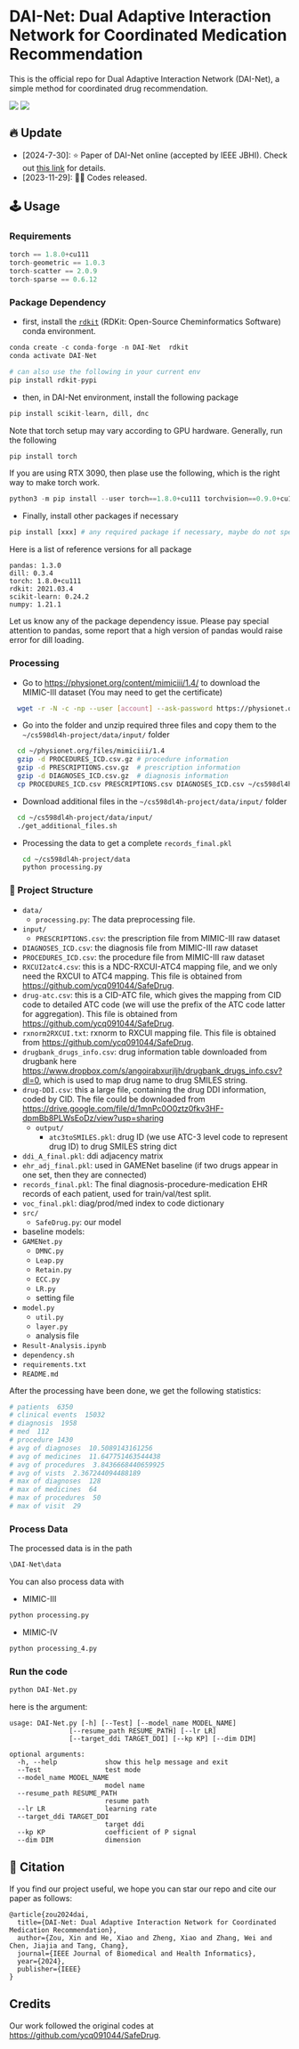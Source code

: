 # DAI-Net: Dual Adaptive Interaction Network for Coordinated Medication Recommendation
<!-- **DAI-Net: Dual Adaptive Interaction Network for Coordinated Drug Recommendation** -->
This is the official repo for Dual Adaptive Interaction Network (DAI-Net), a simple method for coordinated drug recommendation. 

<div style='display:flex; gap: 0.25rem; '>
<a href='LICENCE'><img src='https://img.shields.io/badge/License-Apache 2.0-g.svg'></a>
<a href='https://doi.org/10.1109/JBHI.2024.3425833'><img src='https://img.shields.io/badge/Paper-PDF-red'></a>
</div>

## 🔥 Update
* [2024-7-30]: ⭐️ Paper of DAI-Net online (accepted by IEEE JBHI). Check out [this link](https://doi.org/10.1109/JBHI.2024.3425833) for details.
* [2023-11-29]: 🚀🚀 Codes released.

## 🕹️ Usage
### Requirements
```python
torch == 1.8.0+cu111
torch-geometric == 1.0.3
torch-scatter == 2.0.9
torch-sparse == 0.6.12
```

### Package Dependency

- first, install the [`rdkit`](https://www.rdkit.org/) (RDKit: Open-Source Cheminformatics Software) conda environment.

```python
conda create -c conda-forge -n DAI-Net  rdkit
conda activate DAI-Net

# can also use the following in your current env
pip install rdkit-pypi
```

- then, in DAI-Net environment, install the following package
```python
pip install scikit-learn, dill, dnc
```
Note that torch setup may vary according to GPU hardware. Generally, run the following
```python
pip install torch
```
If you are using RTX 3090, then plase use the following, which is the right way to make torch work.
```python
python3 -m pip install --user torch==1.8.0+cu111 torchvision==0.9.0+cu111 torchaudio==0.8.0 -f https://download.pytorch.org/whl/torch_stable.html
```

- Finally, install other packages if necessary
```python
pip install [xxx] # any required package if necessary, maybe do not specify the version, the packages should be compatible with rdkit
```

Here is a list of reference versions for all package

```shell
pandas: 1.3.0
dill: 0.3.4
torch: 1.8.0+cu111
rdkit: 2021.03.4
scikit-learn: 0.24.2
numpy: 1.21.1
```
Let us know any of the package dependency issue. Please pay special attention to pandas, some report that a high version of pandas would raise error for dill loading.

### Processing

- Go to https://physionet.org/content/mimiciii/1.4/ to download the MIMIC-III dataset (You may need to get the certificate)

```bash
  wget -r -N -c -np --user [account] --ask-password https://physionet.org/files/mimiciii/1.4/
  ```

- Go into the folder and unzip required three files and copy them to the `~/cs598dl4h-project/data/input/` folder

```bash
  cd ~/physionet.org/files/mimiciii/1.4
  gzip -d PROCEDURES_ICD.csv.gz # procedure information
  gzip -d PRESCRIPTIONS.csv.gz  # prescription information
  gzip -d DIAGNOSES_ICD.csv.gz  # diagnosis information
  cp PROCEDURES_ICD.csv PRESCRIPTIONS.csv DIAGNOSES_ICD.csv ~/cs598dl4h-project/data/input/
  ```

- Download additional files in the `~/cs598dl4h-project/data/input/` folder

```bash
  cd ~/cs598dl4h-project/data/input/
  ./get_additional_files.sh
  ```

- Processing the data to get a complete `records_final.pkl`

  ```bash
  cd ~/cs598dl4h-project/data
  python processing.py
  ```
  
### 📌 Project Structure
- `data/`
  - `processing.py`: The data preprocessing file.
- `input/`
    - `PRESCRIPTIONS.csv`: the prescription file from MIMIC-III raw dataset
- `DIAGNOSES_ICD.csv`: the diagnosis file from MIMIC-III raw dataset
- `PROCEDURES_ICD.csv`: the procedure file from MIMIC-III raw dataset
- `RXCUI2atc4.csv`: this is a NDC-RXCUI-ATC4 mapping file, and we only need the RXCUI to ATC4 mapping. This file is obtained from https://github.com/ycq091044/SafeDrug.
- `drug-atc.csv`: this is a CID-ATC file, which gives the mapping from CID code to detailed ATC code (we will use the prefix of the ATC code latter for aggregation). This file is obtained from https://github.com/ycq091044/SafeDrug.
- `rxnorm2RXCUI.txt`: rxnorm to RXCUI mapping file. This file is obtained from https://github.com/ycq091044/SafeDrug.
- `drugbank_drugs_info.csv`: drug information table downloaded from drugbank here https://www.dropbox.com/s/angoirabxurjljh/drugbank_drugs_info.csv?dl=0, which is used to map drug name to drug SMILES string.
- `drug-DDI.csv`: this a large file, containing the drug DDI information, coded by CID. The file could be downloaded from https://drive.google.com/file/d/1mnPc0O0ztz0fkv3HF-dpmBb8PLWsEoDz/view?usp=sharing
  - `output/`
    - `atc3toSMILES.pkl`: drug ID (we use ATC-3 level code to represent drug ID) to drug SMILES string dict
- `ddi_A_final.pkl`: ddi adjacency matrix
- `ehr_adj_final.pkl`: used in GAMENet baseline (if two drugs appear in one set, then they are connected)
- `records_final.pkl`: The final diagnosis-procedure-medication EHR records of each patient, used for train/val/test split.
- `voc_final.pkl`: diag/prod/med index to code dictionary
- `src/`
  - `SafeDrug.py`: our model
- baseline models:
- `GAMENet.py`
    - `DMNC.py`
    - `Leap.py`
    - `Retain.py`
    - `ECC.py`
    - `LR.py`
  - setting file
- `model.py`
    - `util.py`
    - `layer.py`
  - analysis file
- `Result-Analysis.ipynb`
- `dependency.sh`
- `requirements.txt`
- `README.md`

After the processing have been done, we get the following statistics:

```bash
# patients  6350
# clinical events  15032
# diagnosis  1958
# med  112
# procedure 1430
# avg of diagnoses  10.5089143161256
# avg of medicines  11.647751463544438
# avg of procedures  3.8436668440659925
# avg of vists  2.367244094488189
# max of diagnoses  128
# max of medicines  64
# max of procedures  50
# max of visit  29
```

### Process Data
The processed data is in the path
```python
\DAI-Net\data
```
You can also process data with
- MIMIC-III
```python
python processing.py
```
- MIMIC-IV
```python
python processing_4.py
```
### Run the code

```python
python DAI-Net.py
```

here is the argument:

    usage: DAI-Net.py [-h] [--Test] [--model_name MODEL_NAME]
                   [--resume_path RESUME_PATH] [--lr LR]
                   [--target_ddi TARGET_DDI] [--kp KP] [--dim DIM]
    
    optional arguments:
      -h, --help            show this help message and exit
      --Test                test mode
      --model_name MODEL_NAME
                            model name
      --resume_path RESUME_PATH
                            resume path
      --lr LR               learning rate
      --target_ddi TARGET_DDI
                            target ddi
      --kp KP               coefficient of P signal
      --dim DIM             dimension

## 📑 Citation
If you find our project useful, we hope you can star our repo and cite our paper as follows:
```
@article{zou2024dai,
  title={DAI-Net: Dual Adaptive Interaction Network for Coordinated Medication Recommendation},
  author={Zou, Xin and He, Xiao and Zheng, Xiao and Zhang, Wei and Chen, Jiajia and Tang, Chang},
  journal={IEEE Journal of Biomedical and Health Informatics},
  year={2024},
  publisher={IEEE}
}
```

## Credits

Our work followed the original codes at https://github.com/ycq091044/SafeDrug.
